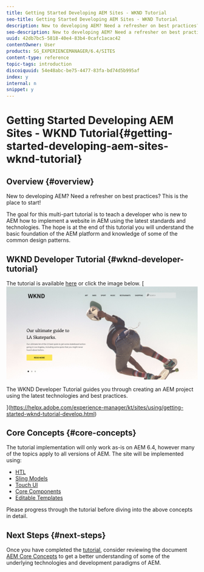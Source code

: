 ```yaml
---
title: Getting Started Developing AEM Sites - WKND Tutorial
seo-title: Getting Started Developing AEM Sites - WKND Tutorial
description: New to developing AEM? Need a refresher on best practices? This is the place to start! The goal for this multi-part tutorial is to teach a developer who is new to AEM how to implement a website in AEM using the latest standards and technologies.
seo-description: New to developing AEM? Need a refresher on best practices? This is the place to start! The goal for this multi-part tutorial is to teach a developer who is new to AEM how to implement a website in AEM using the latest standards and technologies.
uuid: 42db7bc5-5818-40e4-83b4-0cafc1acac42
contentOwner: User
products: SG_EXPERIENCEMANAGER/6.4/SITES
content-type: reference
topic-tags: introduction
discoiquuid: 54e48abc-be75-4477-83fa-bd74d5b995af
index: y
internal: n
snippet: y
---
```


# Getting Started Developing AEM Sites - WKND Tutorial{#getting-started-developing-aem-sites-wknd-tutorial}

## Overview {#overview}

New to developing AEM? Need a refresher on best practices? This is the place to start!

The goal for this multi-part tutorial is to teach a developer who is new to AEM how to implement a website in AEM using the latest standards and technologies. The hope is at the end of this tutorial you will understand the basic foundation of the AEM platform and knowledge of some of the common design patterns.

## WKND Developer Tutorial {#wknd-developer-tutorial}

The tutorial is available [here](https://helpx.adobe.com/experience-manager/kt/sites/using/getting-started-wknd-tutorial-develop.html) or click the image below.
[ ![](assets/screen_shot_2018-11-23at152453.png)

The WKND Developer Tutorial guides you through creating an AEM project using the latest technologies and best practices.

](https://helpx.adobe.com/experience-manager/kt/sites/using/getting-started-wknd-tutorial-develop.html)

## Core Concepts {#core-concepts}

The tutorial implementation will only work as-is on AEM 6.4, however many of the topics apply to all versions of AEM. The site will be implemented using:

* [HTL](https://helpx.adobe.com/experience-manager/htl/user-guide.html)
* [Sling Models](https://sling.apache.org/documentation/bundles/models.html)
* [Touch UI](../../../sites/developing/using/touch-ui-concepts.md)
* [Core Components](https://helpx.adobe.com/experience-manager/core-components/user-guide.html)
* [Editable Templates](../../../sites/developing/using/page-templates-editable.md)

Please progress through the tutorial before diving into the above concepts in detail.

## Next Steps {#next-steps}

Once you have completed the [tutorial](https://helpx.adobe.com/experience-manager/kt/sites/using/getting-started-wknd-tutorial-develop.html), consider reviewing the document [AEM Core Concepts](../../../sites/developing/using/the-basics.md) to get a better understanding of some of the underlying technologies and development paradigms of AEM.
